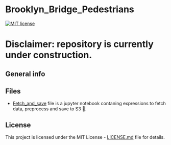 # Brooklyn_Bridge_Pedestrians
[![MIT license](http://img.shields.io/badge/license-MIT-brightgreen.svg)](http://opensource.org/licenses/MIT) 

# Disclaimer: repository is currently under construction.


## General info 


## Files
* [Fetch_and_save](https://github.com/mihalw28/Brooklyn_Bridge_Pedestrians/blob/master/Fetch-and-save.ipynb) file is a jupyter notebook contaning expressions to fetch data, preprocess and save to S3 :file_folder:. 

## License
This project is licensed under the MIT License - [LICENSE.md](https://github.com/mihalw28/NYPD-complaint-data-historic/blob/master/LICENSE) file for details.
